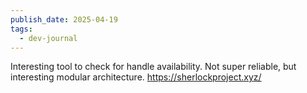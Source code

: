 ```yaml
---
publish_date: 2025-04-19
tags:
  - dev-journal
---
```

Interesting tool to check for handle availability. Not super reliable, but interesting modular architecture.
https://sherlockproject.xyz/
  
  
